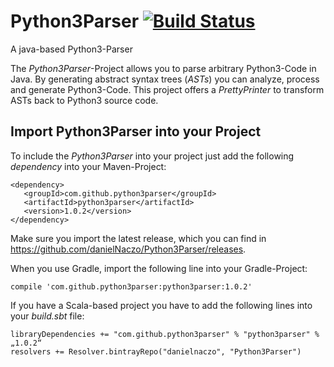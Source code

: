 # Python3Parser [![Build Status](https://travis-ci.org/danielNaczo/Python3Parser.svg?branch=master)](https://travis-ci.org/danielNaczo/Python3Parser)
A java-based Python3-Parser

The *Python3Parser*-Project allows you to parse arbitrary Python3-Code in Java. By generating abstract syntax trees (*ASTs*)
you can analyze, process and generate Python3-Code. This project offers a *PrettyPrinter* to transform ASTs back to
Python3 source code. 


## Import Python3Parser into your Project
To include the *Python3Parser* into your project just add the following *dependency* into your Maven-Project:

```
<dependency>
   <groupId>com.github.python3parser</groupId>
   <artifactId>python3parser</artifactId>
   <version>1.0.2</version>
</dependency>
```

Make sure you import the latest release, which you can find in https://github.com/danielNaczo/Python3Parser/releases.

When you use Gradle, import the following line into your Gradle-Project:

```
compile 'com.github.python3parser:python3parser:1.0.2'
```

If you have a Scala-based project you have to add the following lines into your *build.sbt* file:

```
libraryDependencies += "com.github.python3parser" % "python3parser" % „1.0.2“
resolvers += Resolver.bintrayRepo("danielnaczo", "Python3Parser")
